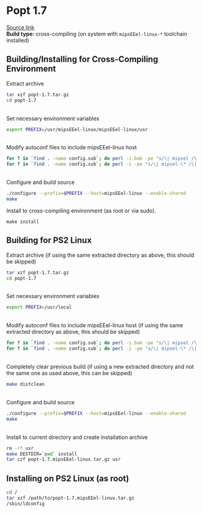 # Popt 1.7

[Source link](https://web.archive.org/web/20070321192844/http://gd.tuwien.ac.at/utils/rpm.org/dist/rpm-4.1.x/popt-1.7.tar.gz)  
**Build type:** cross-compiling (on system with ```mipsEEel-linux-*``` toolchain installed)

## Building/Installing for Cross-Compiling Environment

Extract archive
```bash
tar xzf popt-1.7.tar.gz
cd popt-1.7
```

&nbsp;  
Set necessary environment variables
```bash
export PREFIX=/usr/mipsEEel-linux/mipsEEel-linux/usr
```

&nbsp;  
Modify autoconf files to include mipsEEel-linux host
```bash
for f in `find . -name config.sub`; do perl -i.bak -pe "s/\| mipsel /\| mipsel \| mipsEEel /" "$f"; done
for f in `find . -name config.sub`; do perl -i -pe "s/\| mipsel-\* /\| mipsel-\* | mipsEEel-* /" "$f"; done
```

&nbsp;  
Configure and build source
```bash
./configure --prefix=$PREFIX --host=mipsEEel-linux --enable-shared
make
```

Install to cross-compiling environment (as root or via sudo).
```
make install
```

## Building for PS2 Linux

Extract archive (if using the same extracted directory as above, this should be skipped)
```bash
tar xzf popt-1.7.tar.gz
cd popt-1.7
```

&nbsp;  
Set necessary environment variables
```bash
export PREFIX=/usr/local
```

&nbsp;  
Modify autoconf files to include mipsEEel-linux host (if using the same extracted directory as above, this should be skipped)
```bash
for f in `find . -name config.sub`; do perl -i.bak -pe "s/\| mipsel /\| mipsel \| mipsEEel /" "$f"; done
for f in `find . -name config.sub`; do perl -i -pe "s/\| mipsel-\* /\| mipsel-\* | mipsEEel-* /" "$f"; done
```

&nbsp;  
Completely clear previous build (if using a new extracted directory and not the same one as used above, this can be skipped)
```bash
make distclean
```

&nbsp;  
Configure and build source
```bash
./configure --prefix=$PREFIX --host=mipsEEel-linux --enable-shared
make
```

&nbsp;  
Install to current directory and create installation archive
```bash
rm -rf usr
make DESTDIR=`pwd` install
tar czf popt-1.7.mipsEEel-linux.tar.gz usr
```

## Installing on PS2 Linux (as root)

```bash
cd /
tar xzf /path/to/popt-1.7.mipsEEel-linux.tar.gz
/sbin/ldconfig
```

